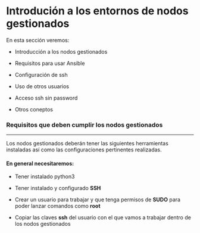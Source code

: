 # Introdución a los entornos de nodos gestionados

En esta sección veremos:

- Introducción a los nodos gestionados

- Requisitos para usar Ansible

- Configuración de ssh

- Uso de otros usuarios

- Acceso ssh sin password

- Otros coneptos

### Requisitos que deben cumplir los nodos gestionados
-----

Los nodos gestionados deberán tener las siguientes herramientas instaladas así como las configuraciones pertinentes realizadas. 

#### En general necesitaremos:

- Tener instalado python3

- Tener instalado y configurado **SSH**

- Crear un usuario para trabajar y que tenga permisos de **SUDO** para poder lanzar comandos como **root**

- Copiar las claves **ssh** del usuario con el que vamos a trabajar dentro de los nodos gestionados





